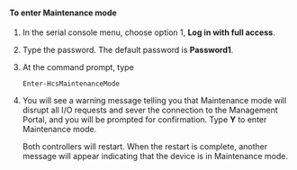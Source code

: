 ﻿<properties
   pageTitle="Enter maintenance mode"
   description="Explains how to put the StorSimple device into maintenance mode."
   services="storsimple"
   documentationCenter="NA"
   authors="SharS"
   manager="adinah"
   editor="tysonn" />
<tags 
   ms.service="storsimple"
   ms.devlang="NA"
   ms.topic="article"
   ms.tgt_pltfrm="NA"
   ms.workload="TBD"
   ms.date="04/21/2015"
   ms.author="v-sharos" />

#### To enter Maintenance mode

1. In the serial console menu, choose option 1, **Log in with full access**.

2. Type the password. The default password is **Password1**.

3. At the command prompt, type

     `Enter-HcsMaintenanceMode`

4. You will see a warning message telling you that Maintenance mode will disrupt all I/O requests and sever the connection to the Management Portal, and you will be prompted for confirmation. Type **Y** to enter Maintenance mode.

    Both controllers will restart. When the restart is complete, another message will appear indicating that the device is in Maintenance mode.
